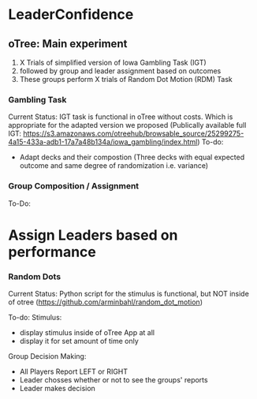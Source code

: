# LeaderConfidence

## oTree: Main experiment
1. X Trials of simplified version of Iowa Gambling Task (IGT)
2. followed by group and leader assignment based on outcomes
3. These groups perform X trials of Random Dot Motion (RDM) Task

### Gambling Task
Current Status: IGT task is functional in oTree without costs. Which is appropriate for the adapted version we proposed
(Publically available full IGT: https://s3.amazonaws.com/otreehub/browsable_source/25299275-4a15-433a-adb1-17a7a48b134a/iowa_gambling/index.html)
To-do:
+ Adapt decks and their compostion (Three decks with equal expected outcome and same degree of randomization i.e. variance)

### Group Composition / Assignment
To-Do:
# Assign Leaders based on performance

### Random Dots
Current Status: Python script for the stimulus is functional, but NOT inside of otree
(https://github.com/arminbahl/random_dot_motion)

To-do:
Stimulus:
+ display stimulus inside of oTree App at all
+ display it for set amount of time only

Group Decision Making:
+ All Players Report LEFT or RIGHT
+ Leader chosses whether or not to see the groups' reports
+ Leader makes decision
